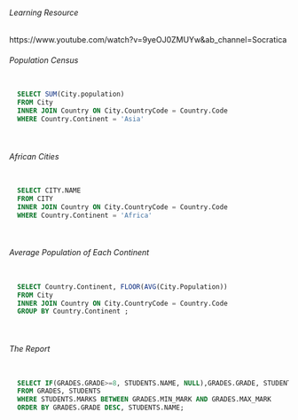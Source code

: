 <h6> Learning Resource </h6>
https://www.youtube.com/watch?v=9yeOJ0ZMUYw&ab_channel=Socratica
<br />

<h6>Population Census</h6>

```sql

  SELECT SUM(City.population)
  FROM City
  INNER JOIN Country ON City.CountryCode = Country.Code
  WHERE Country.Continent = 'Asia'

```
<br />

<h6>African Cities</h6>

```sql

  SELECT CITY.NAME
  FROM CITY
  INNER JOIN Country ON City.CountryCode = Country.Code
  WHERE Country.Continent = 'Africa'

```
<br />

<h6>Average Population of Each Continent</h6>

```sql

  SELECT Country.Continent, FLOOR(AVG(City.Population))
  FROM City 
  INNER JOIN Country ON City.CountryCode = Country.Code
  GROUP BY Country.Continent ;

```

<br />

<h6>The Report</h6>

```sql

  SELECT IF(GRADES.GRADE>=8, STUDENTS.NAME, NULL),GRADES.GRADE, STUDENTS.MARKS
  FROM GRADES, STUDENTS
  WHERE STUDENTS.MARKS BETWEEN GRADES.MIN_MARK AND GRADES.MAX_MARK
  ORDER BY GRADES.GRADE DESC, STUDENTS.NAME;

```
